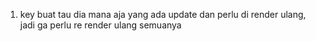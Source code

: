 1. key buat tau dia mana aja yang ada update dan perlu di render ulang, jadi ga perlu re render ulang semuanya

